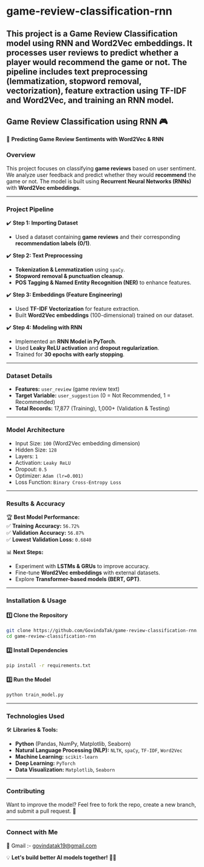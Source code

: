 # game-review-classification-rnn
This project is a Game Review Classification model using RNN and Word2Vec embeddings.  It processes user reviews to predict whether a player would recommend the game or not.  The pipeline includes text preprocessing (lemmatization, stopword removal, vectorization),  feature extraction using TF-IDF and Word2Vec, and training an RNN model.
-----------

## **Game Review Classification using RNN** 🎮  
📌 **Predicting Game Review Sentiments with Word2Vec & RNN**  

### **Overview**  
This project focuses on classifying **game reviews** based on user sentiment. We analyze user feedback and predict whether they would **recommend** the game or not. The model is built using **Recurrent Neural Networks (RNNs)** with **Word2Vec embeddings**.  

---

### **Project Pipeline**
✔️ **Step 1: Importing Dataset**  
- Used a dataset containing **game reviews** and their corresponding **recommendation labels (0/1)**.  

✔️ **Step 2: Text Preprocessing**  
- **Tokenization & Lemmatization** using `spaCy`.  
- **Stopword removal & punctuation cleanup**.  
- **POS Tagging & Named Entity Recognition (NER)** to enhance features.  

✔️ **Step 3: Embeddings (Feature Engineering)**  
- Used **TF-IDF Vectorization** for feature extraction.  
- Built **Word2Vec embeddings** (100-dimensional) trained on our dataset.  

✔️ **Step 4: Modeling with RNN**  
- Implemented an **RNN Model in PyTorch**.  
- Used **Leaky ReLU activation** and **dropout regularization**.  
- Trained for **30 epochs with early stopping**.  

---

### **Dataset Details**  
- **Features:** `user_review` (game review text)  
- **Target Variable:** `user_suggestion` (0 = Not Recommended, 1 = Recommended)  
- **Total Records:** 17,877 (Training), 1,000+ (Validation & Testing)  

---

### **Model Architecture**  
- Input Size: `100` (Word2Vec embedding dimension)  
- Hidden Size: `128`  
- Layers: `1`  
- Activation: `Leaky ReLU`  
- Dropout: `0.5`  
- Optimizer: `Adam (lr=0.001)`  
- Loss Function: `Binary Cross-Entropy Loss`  

---

### **Results & Accuracy**  
🏆 **Best Model Performance:**  
✅ **Training Accuracy:** `56.72%`  
✅ **Validation Accuracy:** `56.87%`  
✅ **Lowest Validation Loss:** `0.6840`  

📊 **Next Steps:**  
- Experiment with **LSTMs & GRUs** to improve accuracy.  
- Fine-tune **Word2Vec embeddings** with external datasets.  
- Explore **Transformer-based models (BERT, GPT)**.  

---

### **Installation & Usage**  
#### **1️⃣ Clone the Repository**
```bash
git clone https://github.com/GovindaTak/game-review-classification-rnn.git
cd game-review-classification-rnn
```
#### **2️⃣ Install Dependencies**
```bash
pip install -r requirements.txt
```
#### **3️⃣ Run the Model**
```bash
python train_model.py
```

---

### **Technologies Used**  
🛠 **Libraries & Tools:**  
- **Python** (Pandas, NumPy, Matplotlib, Seaborn)  
- **Natural Language Processing (NLP):** `NLTK`, `spaCy`, `TF-IDF`, `Word2Vec`  
- **Machine Learning:** `scikit-learn`  
- **Deep Learning:** `PyTorch`  
- **Data Visualization:** `Matplotlib`, `Seaborn`  

---

### **Contributing**  
Want to improve the model? Feel free to fork the repo, create a new branch, and submit a pull request. 🚀  

---

### **Connect with Me**  
📌 Gmail :- govindatak19@gmail.com

💡 **Let's build better AI models together!** 🚀🔥  
